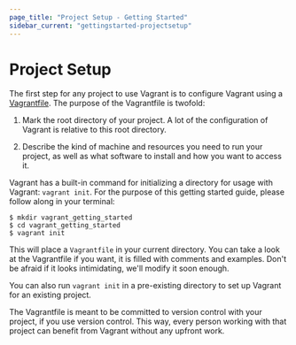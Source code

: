 ```yaml
---
page_title: "Project Setup - Getting Started"
sidebar_current: "gettingstarted-projectsetup"
---
```


# Project Setup

The first step for any project to use Vagrant is to configure Vagrant
using a [Vagrantfile](/v2/vagrantfile/index.html). The purpose of the
Vagrantfile is twofold:

1. Mark the root directory of your project. A lot of the configuration
  of Vagrant is relative to this root directory.

2. Describe the kind of machine and resources you need to run your project,
  as well as what software to install and how you want to access it.

Vagrant has a built-in command for initializing a directory for usage
with Vagrant: `vagrant init`. For the purpose of this getting started guide,
please follow along in your terminal:

```
$ mkdir vagrant_getting_started
$ cd vagrant_getting_started
$ vagrant init
```

This will place a `Vagrantfile` in your current directory. You can
take a look at the Vagrantfile if you want, it is filled with comments
and examples. Don't be afraid if it looks intimidating, we'll modify it
soon enough.

You can also run `vagrant init` in a pre-existing directory to
set up Vagrant for an existing project.

The Vagrantfile is meant to be committed to version control with
your project, if you use version control. This way, every person working
with that project can benefit from Vagrant without any upfront work.
